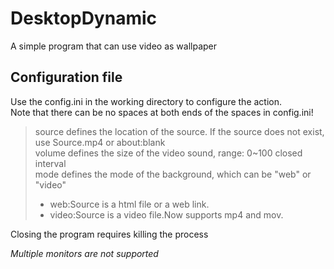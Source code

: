 # DesktopDynamic
A simple program that can use video as wallpaper

## Configuration file
Use the config.ini in the working directory to configure the action.  
Note that there can be no spaces at both ends of the spaces in config.ini!  
>source defines the location of the source. If the source does not exist, use Source.mp4 or about:blank  
>volume defines the size of the video sound, range: 0~100 closed interval  
>mode defines the mode of the background, which can be "web" or "video"
> * web:Source is a html file or a web link.  
> * video:Source is a video file.Now supports mp4 and mov.  

Closing the program requires killing the process  

*Multiple monitors are not supported*
